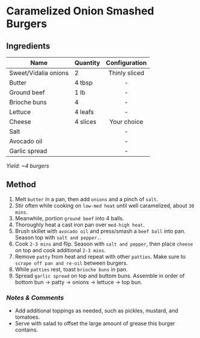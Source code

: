 # Caramelized Onion Smashed Burgers

## Ingredients

| Name                 | Quantity | Configuration |
| -------------------- | -------- | :-----------: |
| Sweet/Vidalia onions | 2        | Thinly sliced |
| Butter               | 4 tbsp   |       -       |
| Ground beef          | 1 lb     |       -       |
| Brioche buns         | 4        |       -       |
| Lettuce              | 4 leafs  |       -       |
| Cheese               | 4 slices |  Your choice  |
| Salt                 |          |       -       |
| Avocado oil          |          |       -       |
| Garlic spread        |          |       -       |

_Yield: ~4 burgers_

## Method

1. Melt `butter` in a pan, then add `onions` and a pinch of `salt`.
1. Stir often while cooking on `low-med heat` until well caramelized, about `30 mins`.
1. Meanwhile, portion `ground beef` into 4 balls.
1. Thoroughly heat a cast iron pan over `med-high heat`.
1. Brush skillet with `avocado oil` and press/smash a `beef ball` into pan. Season top with `salt and pepper.`.
1. Cook `2-3 mins` and flip. Season with `salt and pepper`, then place `cheese` on top and cook additional `2-3 mins`.
1. Remove `patty` from heat and repeat with other `patties`. Make sure to `scrape off pan and re-oil` between burgers.
1. While `patties` rest, toast `brioche buns` in pan.
1. Spread `garlic spread` on top and buttom buns. Assemble in order of bottom bun -> patty -> onions -> lettuce -> top bun.

### _Notes & Comments_

- Add additional toppings as needed, such as pickles, mustard, and tomatoes.
- Serve with salad to offset the large amount of grease this burger contains.
